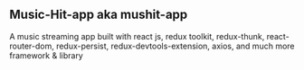 ## Music-Hit-app aka mushit-app

A music streaming app built with react js, redux toolkit, redux-thunk, react-router-dom, redux-persist, redux-devtools-extension, axios, and much more framework & library
